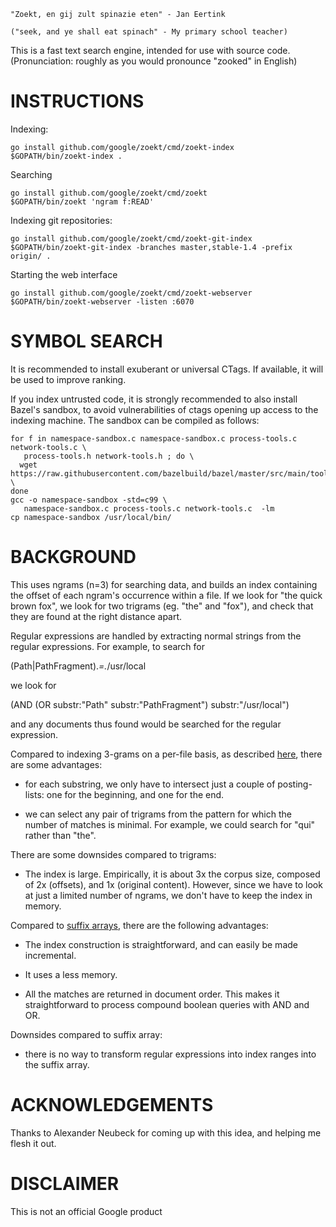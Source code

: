 
    "Zoekt, en gij zult spinazie eten" - Jan Eertink

    ("seek, and ye shall eat spinach" - My primary school teacher)

This is a fast text search engine, intended for use with source
code. (Pronunciation: roughly as you would pronounce "zooked" in English)

INSTRUCTIONS
============

Indexing:

    go install github.com/google/zoekt/cmd/zoekt-index
    $GOPATH/bin/zoekt-index .

Searching

    go install github.com/google/zoekt/cmd/zoekt
    $GOPATH/bin/zoekt 'ngram f:READ'

Indexing git repositories:

    go install github.com/google/zoekt/cmd/zoekt-git-index
    $GOPATH/bin/zoekt-git-index -branches master,stable-1.4 -prefix origin/ .

Starting the web interface

    go install github.com/google/zoekt/cmd/zoekt-webserver
    $GOPATH/bin/zoekt-webserver -listen :6070


SYMBOL SEARCH
=============

It is recommended to install exuberant or universal CTags. If
available, it will be used to improve ranking.

If you index untrusted code, it is strongly recommended to also
install Bazel's sandbox, to avoid vulnerabilities of ctags opening up
access to the indexing machine. The sandbox can be compiled as follows:

    for f in namespace-sandbox.c namespace-sandbox.c process-tools.c network-tools.c \
       process-tools.h network-tools.h ; do \
      wget https://raw.githubusercontent.com/bazelbuild/bazel/master/src/main/tools/$f \
    done
    gcc -o namespace-sandbox -std=c99 \
       namespace-sandbox.c process-tools.c network-tools.c  -lm
    cp namespace-sandbox /usr/local/bin/


BACKGROUND
==========

This uses ngrams (n=3) for searching data, and builds an index containing the
offset of each ngram's occurrence within a file.  If we look for "the quick
brown fox", we look for two trigrams (eg. "the" and "fox"), and check that they
are found at the right distance apart.

Regular expressions are handled by extracting normal strings from the regular
expressions. For example, to search for

  (Path|PathFragment).*=.*/usr/local

we look for

  (AND (OR substr:"Path" substr:"PathFragment") substr:"/usr/local")

and any documents thus found would be searched for the regular
expression.

Compared to indexing 3-grams on a per-file basis, as described
[here](https://swtch.com/~rsc/regexp/regexp4.html), there are some advantages:

* for each substring, we only have to intersect just a couple of posting-lists:
  one for the beginning, and one for the end.

* we can select any pair of trigrams from the pattern for which the
  number of matches is minimal. For example, we could search for "qui"
  rather than "the".

There are some downsides compared to trigrams:

* The index is large. Empirically, it is about 3x the corpus size, composed of
  2x (offsets), and 1x (original content). However, since we have to look at
  just a limited number of ngrams, we don't have to keep the index in memory.

Compared to [suffix
arrays](https://blog.nelhage.com/2015/02/regular-expression-search-with-suffix-arrays/),
there are the following advantages:

* The index construction is straightforward, and can easily be made
  incremental.

* It uses a less memory.

* All the matches are returned in document order. This makes it
  straightforward to process compound boolean queries with AND and OR.

Downsides compared to suffix array:

* there is no way to transform regular expressions into index ranges into
  the suffix array.



ACKNOWLEDGEMENTS
================

Thanks to Alexander Neubeck for coming up with this idea, and helping me flesh
it out.


DISCLAIMER
==========

This is not an official Google product
